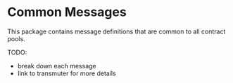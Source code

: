 # Common Messages

This package contains message definitions that are common to all contract pools.

TODO:
- break down each message
- link to transmuter for more details

